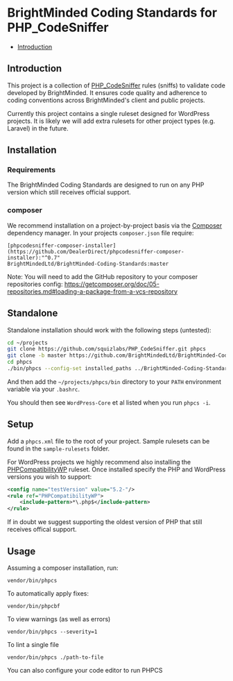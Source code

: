# BrightMinded Coding Standards for PHP_CodeSniffer

* [Introduction](#introduction)

## Introduction

This project is a collection of [PHP_CodeSniffer](https://github.com/squizlabs/PHP_CodeSniffer) rules (sniffs) to validate code developed by BrightMinded. It ensures code quality and adherence to coding conventions across BrightMinded's client and public projects.

Currently this project contains a single ruleset designed for WordPress projects. It is likely we will add extra rulesets for other project types (e.g. Laravel) in the future.

## Installation

### Requirements

The BrightMinded Coding Standards are designed to run on any PHP version which still receives official support.

### composer

We recommend installation on a project-by-project basis via the [Composer](https://getcomposer.org/) dependency manager. In your projects `composer.json` file require:

	[phpcodesniffer-composer-installer](https://github.com/DealerDirect/phpcodesniffer-composer-installer):"^0.7"
	BrightMindedLtd/BrightMinded-Coding-Standards:master

Note: You will need to add the GitHub repository to your composer repositories config: https://getcomposer.org/doc/05-repositories.md#loading-a-package-from-a-vcs-repository

## Standalone

Standalone installation should work with the following steps (untested):

```bash
cd ~/projects
git clone https://github.com/squizlabs/PHP_CodeSniffer.git phpcs
git clone -b master https://github.com/BrightMindedLtd/BrightMinded-Coding-Standards BrightMinded-Coding-Standards
cd phpcs
./bin/phpcs --config-set installed_paths ../BrightMinded-Coding-Standards
```

And then add the `~/projects/phpcs/bin` directory to your `PATH` environment variable via your `.bashrc`.

You should then see `WordPress-Core` et al listed when you run `phpcs -i`.

## Setup

Add a `phpcs.xml` file to the root of your project. Sample rulesets can be found in the `sample-rulesets` folder.

For WordPress projects we highly recommend also installing the [PHPCompatibilityWP](https://github.com/PHPCompatibility/PHPCompatibilityWP) ruleset. Once installed specify the PHP and WordPress versions you wish to support:

```xml
<config name="testVersion" value="5.2-"/>
<rule ref="PHPCompatibilityWP">
    <include-pattern>*\.php$</include-pattern>
</rule>
```
If in doubt we suggest supporting the oldest version of PHP that still receives offical support.

## Usage

Assuming a composer installation, run:

	vendor/bin/phpcs

To automatically apply fixes:

	vendor/bin/phpcbf

To view warnings (as well as errors)

	vendor/bin/phpcs --severity=1

To lint a single file

	vendor/bin/phpcs ./path-to-file

You can also configure your code editor to run PHPCS
